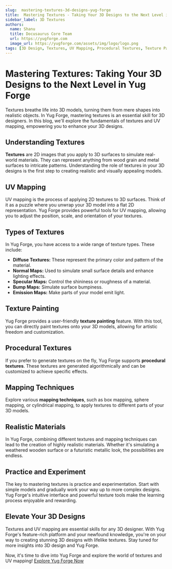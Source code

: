 ```yaml
---
slug:  mastering-textures-3d-designs-yug-forge
title:  Mastering Textures - Taking Your 3D Designs to the Next Level in Yug Forge
sidebar_label: 3D Textures
authors:
  name: Shanu
  title: Docusaurus Core Team
  url: https://yugforge.com
  image_url: https://yugforge.com/assets/img/logo/logo.png
tags: [3D Design, Textures, UV Mapping, Procedural Textures, Texture Painting, Realistic Materials, Yug Forge, docusaurus]
---
```


# Mastering Textures: Taking Your 3D Designs to the Next Level in Yug Forge

Textures breathe life into 3D models, turning them from mere shapes into realistic objects. In Yug Forge, mastering textures is an essential skill for 3D designers. In this blog, we'll explore the fundamentals of textures and UV mapping, empowering you to enhance your 3D designs.

## Understanding Textures

**Textures** are 2D images that you apply to 3D surfaces to simulate real-world materials. They can represent anything from wood grain and metal surfaces to intricate patterns. Understanding the role of textures in your 3D designs is the first step to creating realistic and visually appealing models.

## UV Mapping

UV mapping is the process of applying 2D textures to 3D surfaces. Think of it as a puzzle where you unwrap your 3D model into a flat 2D representation. Yug Forge provides powerful tools for UV mapping, allowing you to adjust the position, scale, and orientation of your textures.

## Types of Textures

In Yug Forge, you have access to a wide range of texture types. These include:

- **Diffuse Textures:** These represent the primary color and pattern of the material.
- **Normal Maps:** Used to simulate small surface details and enhance lighting effects.
- **Specular Maps:** Control the shininess or roughness of a material.
- **Bump Maps:** Simulate surface bumpiness.
- **Emission Maps:** Make parts of your model emit light.

## Texture Painting

Yug Forge provides a user-friendly **texture painting** feature. With this tool, you can directly paint textures onto your 3D models, allowing for artistic freedom and customization.

## Procedural Textures

If you prefer to generate textures on the fly, Yug Forge supports **procedural textures**. These textures are generated algorithmically and can be customized to achieve specific effects.

## Mapping Techniques

Explore various **mapping techniques**, such as box mapping, sphere mapping, or cylindrical mapping, to apply textures to different parts of your 3D models.

## Realistic Materials

In Yug Forge, combining different textures and mapping techniques can lead to the creation of highly realistic materials. Whether it's simulating a weathered wooden surface or a futuristic metallic look, the possibilities are endless.

## Practice and Experiment

The key to mastering textures is practice and experimentation. Start with simple models and gradually work your way up to more complex designs. Yug Forge's intuitive interface and powerful texture tools make the learning process enjoyable and rewarding.

## Elevate Your 3D Designs

Textures and UV mapping are essential skills for any 3D designer. With Yug Forge's feature-rich platform and your newfound knowledge, you're on your way to creating stunning 3D designs with lifelike textures. Stay tuned for more insights into 3D design and Yug Forge.

Now, it's time to dive into Yug Forge and explore the world of textures and UV mapping! [Explore Yug Forge Now](https://www.yugforge.com)

